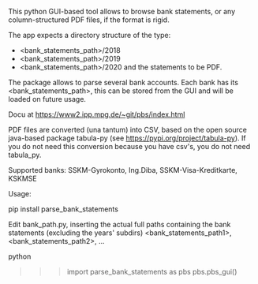 This python GUI-based tool allows to browse bank statements, or any column-structured PDF files, if the format is rigid.

The app expects a directory structure of the type:
- <bank_statements_path>/2018
- <bank_statements_path>/2019
- <bank_statements_path>/2020
and the statements to be PDF.

The package allows to parse several bank accounts. Each bank has its <bank_statements_path>, this can be stored from the GUI and will be loaded on future usage.

Docu at https://www2.ipp.mpg.de/~git/pbs/index.html

PDF files are converted (una tantum) into CSV, based on the open source java-based package tabula-py (see https://pypi.org/project/tabula-py). If you do not need this conversion because you have csv's, you do not need tabula_py.

Supported banks: SSKM-Gyrokonto, Ing.Diba, SSKM-Visa-Kreditkarte, KSKMSE

Usage:

pip install parse_bank_statements

Edit bank_path.py, inserting the actual full paths containing the bank statements (excluding the years' subdirs) <bank_statements_path1>, <bank_statements_path2>, ...

python
>>>import parse_bank_statements as pbs
>>>pbs.pbs_gui()
